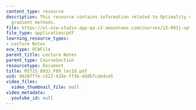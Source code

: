 ```yaml
---
content_type: resource
description: This resource contains information related to Optimality conditions and
  gradient methods.
file: https://ol-ocw-studio-app-qa.s3.amazonaws.com/courses/15-093j-optimization-methods-fall-2009/9628ff7ec522424eff4bdddb7cab4ce5_MIT15_093J_F09_lec18.pdf
file_type: application/pdf
learning_resource_types:
- Lecture Notes
ocw_type: OCWFile
parent_title: Lecture Notes
parent_type: CourseSection
resourcetype: Document
title: MIT15_093J_F09_lec18.pdf
uid: 9628ff7e-c522-424e-ff4b-dddb7cab4ce5
video_files:
  video_thumbnail_file: null
video_metadata:
  youtube_id: null
---
```

